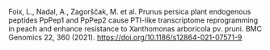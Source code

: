 Foix, L., Nadal, A., Zagorščak, M. et al. Prunus persica plant endogenous peptides PpPep1 and PpPep2 cause PTI-like transcriptome reprogramming in peach and enhance resistance to Xanthomonas arboricola pv. pruni. BMC Genomics 22, 360 (2021). https://doi.org/10.1186/s12864-021-07571-9

